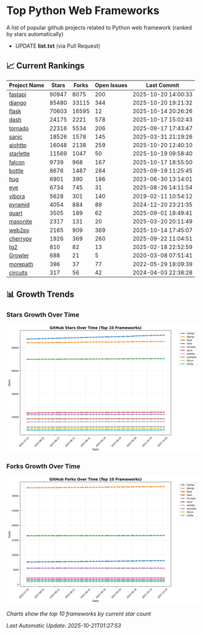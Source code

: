 # Top Python Web Frameworks
A list of popular github projects related to Python web framework (ranked by stars automatically)

* UPDATE **list.txt** (via Pull Request)

## 📈 Current Rankings

| Project Name | Stars | Forks | Open Issues | Last Commit |
| ------------ | ----- | ----- | ----------- | ----------- |
| [fastapi](https://github.com/fastapi/fastapi) | 90947 | 8075 | 200 | 2025-10-20 14:00:33 |
| [django](https://github.com/django/django) | 85480 | 33115 | 344 | 2025-10-20 19:21:32 |
| [flask](https://github.com/pallets/flask) | 70603 | 16595 | 12 | 2025-10-14 20:26:26 |
| [dash](https://github.com/plotly/dash) | 24175 | 2221 | 578 | 2025-10-17 15:02:43 |
| [tornado](https://github.com/tornadoweb/tornado) | 22316 | 5534 | 206 | 2025-09-17 17:43:47 |
| [sanic](https://github.com/sanic-org/sanic) | 18526 | 1578 | 145 | 2025-03-31 21:19:26 |
| [aiohttp](https://github.com/aio-libs/aiohttp) | 16048 | 2138 | 259 | 2025-10-20 12:40:10 |
| [starlette](https://github.com/Kludex/starlette) | 11569 | 1047 | 50 | 2025-10-19 09:58:40 |
| [falcon](https://github.com/falconry/falcon) | 9739 | 968 | 167 | 2025-10-17 18:55:50 |
| [bottle](https://github.com/bottlepy/bottle) | 8676 | 1487 | 284 | 2025-09-19 11:25:45 |
| [hug](https://github.com/hugapi/hug) | 6901 | 390 | 186 | 2023-06-30 13:14:01 |
| [eve](https://github.com/pyeve/eve) | 6734 | 745 | 31 | 2025-08-26 14:11:54 |
| [vibora](https://github.com/vibora-io/vibora) | 5628 | 301 | 140 | 2019-02-11 10:54:12 |
| [pyramid](https://github.com/Pylons/pyramid) | 4054 | 884 | 89 | 2024-12-20 23:21:35 |
| [quart](https://github.com/pallets/quart) | 3505 | 189 | 62 | 2025-09-01 18:49:41 |
| [masonite](https://github.com/MasoniteFramework/masonite) | 2317 | 131 | 20 | 2025-03-20 20:11:49 |
| [web2py](https://github.com/web2py/web2py) | 2165 | 909 | 369 | 2025-10-14 17:45:07 |
| [cherrypy](https://github.com/cherrypy/cherrypy) | 1926 | 369 | 260 | 2025-09-22 11:04:51 |
| [tg2](https://github.com/TurboGears/tg2) | 810 | 82 | 13 | 2025-02-18 22:52:59 |
| [Growler](https://github.com/pyGrowler/Growler) | 688 | 21 | 5 | 2020-03-08 07:51:41 |
| [morepath](https://github.com/morepath/morepath) | 396 | 37 | 77 | 2022-05-29 18:09:39 |
| [circuits](https://github.com/circuits/circuits) | 317 | 56 | 42 | 2024-04-03 22:38:28 |

## 📊 Growth Trends

### Stars Growth Over Time
![Stars Chart](charts/stars_chart.jpg)

### Forks Growth Over Time
![Forks Chart](charts/forks_chart.jpg)

*Charts show the top 10 frameworks by current star count*


*Last Automatic Update: 2025-10-21T01:27:53*
